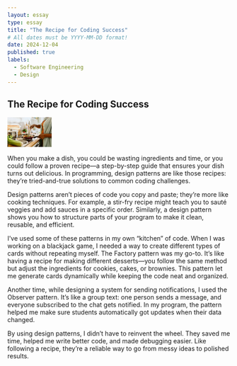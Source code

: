 ```yaml
---
layout: essay
type: essay
title: "The Recipe for Coding Success"
# All dates must be YYYY-MM-DD format!
date: 2024-12-04
published: true
labels:
  - Software Engineering
  - Design
---
```



## The Recipe for Coding Success

<img width="100px" class="rounded float-start pe-4" src="../img/DP/istockphoto-1477430966-612x612.jpg">

When you make a dish, you could be wasting ingredients and time, or you could follow a proven recipe—a step-by-step guide that ensures your dish turns out delicious. In programming, design patterns are like those recipes: they’re tried-and-true solutions to common coding challenges.

Design patterns aren’t pieces of code you copy and paste; they’re more like cooking techniques. For example, a stir-fry recipe might teach you to sauté veggies and add sauces in a specific order. Similarly, a design pattern shows you how to structure parts of your program to make it clean, reusable, and efficient.

I’ve used some of these patterns in my own “kitchen” of code. When I was working on a blackjack game, I needed a way to create different types of cards without repeating myself. The Factory pattern was my go-to. It’s like having a recipe for making different desserts—you follow the same method but adjust the ingredients for cookies, cakes, or brownies. This pattern let me generate cards dynamically while keeping the code neat and organized.

Another time, while designing a system for sending notifications, I used the Observer pattern. It’s like a group text: one person sends a message, and everyone subscribed to the chat gets notified. In my program, the pattern helped me make sure students automatically got updates when their data changed.

By using design patterns, I didn’t have to reinvent the wheel. They saved me time, helped me write better code, and made debugging easier. Like following a recipe, they’re a reliable way to go from messy ideas to polished results.
